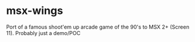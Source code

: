 # msx-wings
Port of a famous shoot'em up arcade game of the 90's to MSX 2+ (Screen 11). Probably just a demo/POC
